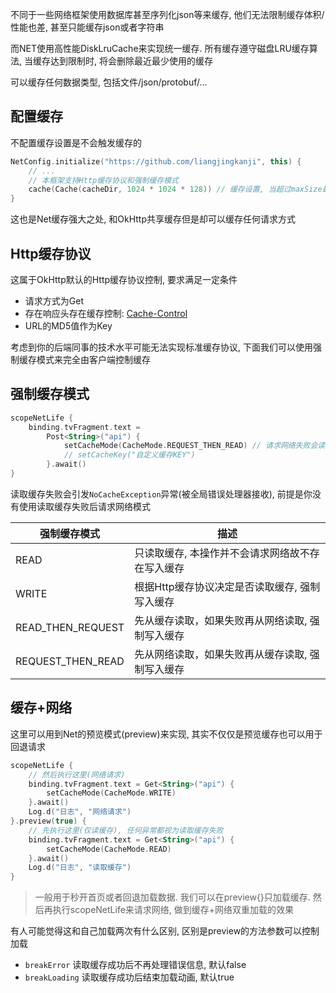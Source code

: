 
不同于一些网络框架使用数据库甚至序列化json等来缓存, 他们无法限制缓存体积/性能也差, 甚至只能缓存json或者字符串

而NET使用高性能DiskLruCache来实现统一缓存. 所有缓存遵守磁盘LRU缓存算法, 当缓存达到限制时, 将会删除最近最少使用的缓存

可以缓存任何数据类型, 包括文件/json/protobuf/...


## 配置缓存

不配置缓存设置是不会触发缓存的
```kotlin
NetConfig.initialize("https://github.com/liangjingkanji", this) {
    // ...
    // 本框架支持Http缓存协议和强制缓存模式
    cache(Cache(cacheDir, 1024 * 1024 * 128)) // 缓存设置, 当超过maxSize最大值会根据最近最少使用算法清除缓存来限制缓存大小
}
```
这也是Net缓存强大之处, 和OkHttp共享缓存但是却可以缓存任何请求方式

## Http缓存协议

这属于OkHttp默认的Http缓存协议控制, 要求满足一定条件

- 请求方式为Get
- 存在响应头存在缓存控制: [Cache-Control](https://developer.mozilla.org/zh-CN/docs/Web/HTTP/Headers/Cache-Control)
- URL的MD5值作为Key

考虑到你的后端同事的技术水平可能无法实现标准缓存协议, 下面我们可以使用强制缓存模式来完全由客户端控制缓存

## 强制缓存模式

```kotlin
scopeNetLife {
    binding.tvFragment.text =
        Post<String>("api") {
            setCacheMode(CacheMode.REQUEST_THEN_READ) // 请求网络失败会读取缓存, 请断网测试
            // setCacheKey("自定义缓存KEY")
        }.await()
}
```

读取缓存失败会引发`NoCacheException`异常(被全局错误处理器接收), 前提是你没有使用读取缓存失败后请求网络模式

| 强制缓存模式 | 描述 |
|-|-|
| READ | 只读取缓存, 本操作并不会请求网络故不存在写入缓存 |
| WRITE | 根据Http缓存协议决定是否读取缓存, 强制写入缓存 |
| READ_THEN_REQUEST | 先从缓存读取，如果失败再从网络读取, 强制写入缓存 |
| REQUEST_THEN_READ | 先从网络读取，如果失败再从缓存读取, 强制写入缓存 |


## 缓存+网络

这里可以用到Net的预览模式(preview)来实现, 其实不仅仅是预览缓存也可以用于回退请求

```kotlin
scopeNetLife {
    // 然后执行这里(网络请求)
    binding.tvFragment.text = Get<String>("api") {
        setCacheMode(CacheMode.WRITE)
    }.await()
    Log.d("日志", "网络请求")
}.preview(true) {
    // 先执行这里(仅读缓存), 任何异常都视为读取缓存失败
    binding.tvFragment.text = Get<String>("api") {
        setCacheMode(CacheMode.READ)
    }.await()
    Log.d("日志", "读取缓存")
}
```

> 一般用于秒开首页或者回退加载数据. 我们可以在preview{}只加载缓存. 然后再执行scopeNetLife来请求网络, 做到缓存+网络双重加载的效果

有人可能觉得这和自己加载两次有什么区别, 区别是preview的方法参数可以控制加载

- `breakError` 读取缓存成功后不再处理错误信息, 默认false
- `breakLoading` 读取缓存成功后结束加载动画, 默认true
